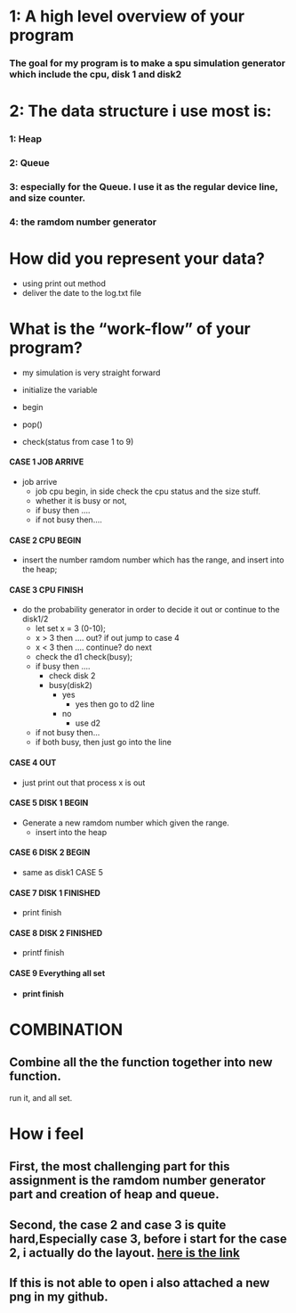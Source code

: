 <!-----heading ---->
# 1: A high level overview of your program 

### The goal for my program is to make a spu simulation generator which include the cpu, disk 1 and disk2  

# 2: The data structure i use most is:

### 1: Heap
### 2: Queue
### 3: especially for the Queue. I use it as the regular device line, and size counter. 
### 4: the ramdom number generator

# How did you represent your data?
- using print out method 
- deliver the date to the log.txt file 

# What is the “work-flow” of your program?
- my simulation is very straight forward


- initialize the variable 
- begin 
- pop()
- check(status from case 1 to 9) 
  
####  CASE 1 JOB ARRIVE 
- job arrive 
    - job cpu begin, in side check the cpu status and the size stuff. 
    - whether it is busy or not, 
    - if busy then .... 
    - if not busy then....



 
 ####  CASE 2 CPU BEGIN
- insert the number ramdom number which has the range, and insert into the heap;    

 ####  CASE 3 CPU FINISH
- do the probability generator in order to decide it out or continue to the disk1/2
    -    let set x = 3 (0-10);
    -    x > 3 then .... out? if out jump to case 4
    -    x < 3 then .... continue? do next 
    -    check the d1 check(busy);
    -    if busy then .... 
         -    check disk 2 
         -    busy(disk2)
              -    yes
                   -    yes then go to d2 line 
              -    no
                   -    use d2
    -    if not busy then... 
    -    if both busy, then just go into the line 

 ####  CASE 4 OUT 
- just print out that process x is out 

 ####  CASE 5 DISK 1 BEGIN 
- Generate a new ramdom number which given the range.
  - insert into the heap 
  
 ####  CASE 6 DISK 2 BEGIN 
- same as disk1 CASE 5
 ####  CASE 7 DISK 1 FINISHED 
-  print finish

 ####  CASE 8 DISK 2 FINISHED  
-  printf finish 
 ####  CASE 9 Everything all set

-  #### print finish 



# 
# COMBINATION 
## Combine all the the function together into new function.
run it, and all set. 


# How i feel 
## First, the most challenging part for this assignment is the ramdom number generator part and creation of heap and queue. 
## Second, the case 2 and case 3 is quite hard,Especially case 3, before i start for the case 2, i actually do the layout. [here is the link](https://www.mindmeister.com/1327361311#meistertask)
## If this is not able to open i also attached a new png in my github.


  






  





